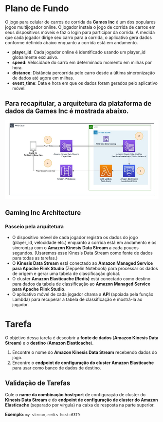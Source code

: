 # Plano de Fundo

O jogo para celular de carros de corrida da **Games Inc** é um dos populares jogos multijogador online. O jogador instala o jogo de corrida de carros em seus dispositivos móveis e faz o login para participar da corrida. À medida que cada jogador dirige seu carro para a corrida, o aplicativo gera dados conforme definido abaixo enquanto a corrida está em andamento.

- **player_id**: Cada jogador online é identificado usando um player_id globalmente exclusivo.
- **speed**: Velocidade do carro em determinado momento em milhas por hora.
- **distance**: Distância percorrida pelo carro desde a última sincronização de dados até agora em milhas.
- **event_time**: Data e hora em que os dados foram gerados pelo aplicativo móvel.

## Para recapitular, a arquitetura da plataforma de dados da Games Inc é mostrada abaixo.
![overview](https://github.com/sthrmzy/AWSJam/blob/main/Crie%20uma%20tabela%20de%20classifica%C3%A7%C3%A3o%20de%20jogos%20em%20tempo%20real/Task%201/Overview.png)

## Gaming Inc Architecture

### Passeio pela arquitetura

- O dispositivo móvel de cada jogador registra os dados do jogo (player_id, velocidade etc.) enquanto a corrida está em andamento e os sincroniza com o **Amazon Kinesis Data Stream** a cada poucos segundos. (Usaremos esse Kinesis Data Stream como fonte de dados para todas as tarefas.)
- O **Kinesis Data Stream** está conectado ao **Amazon Managed Service para Apache Flink Studio** (Zeppelin Notebook) para processar os dados de origem e gerar uma tabela de classificação global.
- O cluster **Amazon Elasticache (Redis)** está conectado como destino para dados da tabela de classificação ao **Amazon Managed Service para Apache Flink Studio**.
- O aplicativo móvel de cada jogador chama a **API** (apoiada pela função Lambda) para recuperar a tabela de classificação e mostrá-la ao jogador.

# Tarefa

O objetivo dessa tarefa é descobrir a **fonte de dados** (**Amazon Kinesis Data Stream**) e o **destino** (**Amazon Elasticache**).

1. Encontre o nome do **Amazon Kinesis Data Stream** recebendo dados do jogo.
2. Encontre o **endpoint de configuração do cluster Amazon Elasticache** para usar como banco de dados de destino.

## Validação de Tarefas

Cole o **name da combinação host:port** de configuração de cluster do **Kinesis Data Stream** e do **endpoint de configuração de cluster do Amazon Elasticache** (separado por vírgula) na caixa de resposta na parte superior.

**Exemplo**: `my-stream,redis-host:6379`
